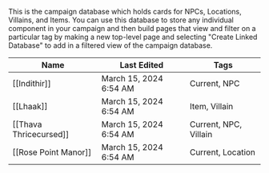 This is the campaign database which holds cards for NPCs, Locations, Villains, and Items. You can use this database to store any individual component in your campaign and then build pages that view and filter on a particular tag by making a new top-level page and selecting "Create Linked Database" to add in a filtered view of the campaign database.

|Name|Last Edited|Tags|
|---|---|---|
|[[Indithir]]|March 15, 2024 6:54 AM|Current, NPC|
|[[Lhaak]]|March 15, 2024 6:54 AM|Item, Villain|
|[[Thava Thricecursed]]|March 15, 2024 6:54 AM|Current, NPC, Villain|
|[[Rose Point Manor]]|March 15, 2024 6:54 AM|Current, Location|